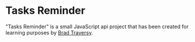# Tasks Reminder

"Tasks Reminder" is a small JavaScript api project that has been created for learning purposes by [Brad Traversy](https://github.com/bradtraversy?tab=repositories).
